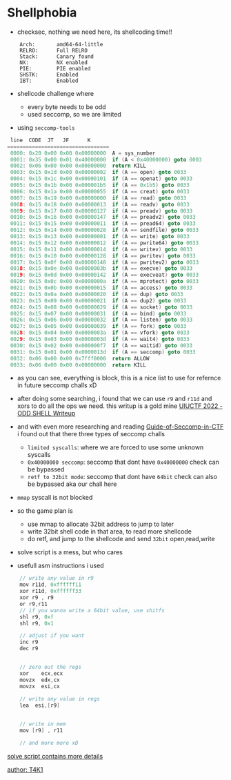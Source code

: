 # Shellphobia
- checksec, nothing we need here, its shellcoding time!!
```
    Arch:       amd64-64-little
    RELRO:      Full RELRO
    Stack:      Canary found
    NX:         NX enabled
    PIE:        PIE enabled
    SHSTK:      Enabled
    IBT:        Enabled
```



- shellcode challenge where
    - every byte needs to be odd
    - used seccomp, so we are limited

- using `seccomp-tools`
```c
 line  CODE  JT   JF      K
=================================
 0000: 0x20 0x00 0x00 0x00000000  A = sys_number
 0001: 0x35 0x00 0x01 0x40000000  if (A < 0x40000000) goto 0003
 0002: 0x06 0x00 0x00 0x00000000  return KILL
 0003: 0x15 0x1d 0x00 0x00000002  if (A == open) goto 0033
 0004: 0x15 0x1c 0x00 0x00000101  if (A == openat) goto 0033
 0005: 0x15 0x1b 0x00 0x000001b5  if (A == 0x1b5) goto 0033
 0006: 0x15 0x1a 0x00 0x00000055  if (A == creat) goto 0033
 0007: 0x15 0x19 0x00 0x00000000  if (A == read) goto 0033
 0008: 0x15 0x18 0x00 0x00000013  if (A == readv) goto 0033
 0009: 0x15 0x17 0x00 0x00000127  if (A == preadv) goto 0033
 0010: 0x15 0x16 0x00 0x00000147  if (A == preadv2) goto 0033
 0011: 0x15 0x15 0x00 0x00000011  if (A == pread64) goto 0033
 0012: 0x15 0x14 0x00 0x00000028  if (A == sendfile) goto 0033
 0013: 0x15 0x13 0x00 0x00000001  if (A == write) goto 0033
 0014: 0x15 0x12 0x00 0x00000012  if (A == pwrite64) goto 0033
 0015: 0x15 0x11 0x00 0x00000014  if (A == writev) goto 0033
 0016: 0x15 0x10 0x00 0x00000128  if (A == pwritev) goto 0033
 0017: 0x15 0x0f 0x00 0x00000148  if (A == pwritev2) goto 0033
 0018: 0x15 0x0e 0x00 0x0000003b  if (A == execve) goto 0033
 0019: 0x15 0x0d 0x00 0x00000142  if (A == execveat) goto 0033
 0020: 0x15 0x0c 0x00 0x0000000a  if (A == mprotect) goto 0033
 0021: 0x15 0x0b 0x00 0x00000015  if (A == access) goto 0033
 0022: 0x15 0x0a 0x00 0x00000020  if (A == dup) goto 0033
 0023: 0x15 0x09 0x00 0x00000021  if (A == dup2) goto 0033
 0024: 0x15 0x08 0x00 0x00000029  if (A == socket) goto 0033
 0025: 0x15 0x07 0x00 0x00000031  if (A == bind) goto 0033
 0026: 0x15 0x06 0x00 0x00000032  if (A == listen) goto 0033
 0027: 0x15 0x05 0x00 0x00000039  if (A == fork) goto 0033
 0028: 0x15 0x04 0x00 0x0000003a  if (A == vfork) goto 0033
 0029: 0x15 0x03 0x00 0x0000003d  if (A == wait4) goto 0033
 0030: 0x15 0x02 0x00 0x000000f7  if (A == waitid) goto 0033
 0031: 0x15 0x01 0x00 0x0000013d  if (A == seccomp) goto 0033
 0032: 0x06 0x00 0x00 0x7fff0000  return ALLOW
 0033: 0x06 0x00 0x00 0x00000000  return KILL 
```

- as you can see, everything is block, this is a nice list to use for refernce in future seccomp challs xD

- after doing some searching, i found that we can use `r9` and `r11d` and xors to do all the ops we need. this writup is a gold mine [UIUCTF 2022 - ODD SHELL Writeup](https://ctftime.org/writeup/34832)



- and with even more researching and reading [Guide-of-Seccomp-in-CTF](https://n132.github.io/2022/07/03/Guide-of-Seccomp-in-CTF.html) i found out that there three types of seccomp challs
    - `limited syscalls`: where we are forced to use some unknown syscalls
    - `0x40000000 seccomp`: seccomp that dont have `0x40000000` check can be bypassed 
    - `retf to 32bit mode`: seccomp that dont have `64bit` check can also be bypassed aka our chall here




- `mmap` syscall is not blocked
- so the game plan is
    - use mmap to allocate 32bit address to jump to later
    - write 32bit shell code in that area, to read more shellcode
    - do retf, and jump to the shellcode and send `32bit` open,read,write 


- solve script is a mess, but who cares


- usefull asm instructions i used
``` c
    // write any value in r9
    mov r11d, 0xffffff11
    xor r11d, 0xffffff33
    xor r9 , r9
    or r9,r11   
    // if you wanna write a 64bit value, use shitfs
    shl r9, 0xf
    shl r9, 0x1

    // adjust if you want
    inc r9
    dec r9


    // zero out the regs
    xor    ecx,ecx
    movzx  edx,cx
    movzx  esi,cx
    
    // write any value in regs
    lea  esi,[r9]


    // write in mem
    mov [r9] , r11                  

    // and more more xD
``` 


[solve script contains more details](x.py)


[author: T4K1](https://github.com/al-wasmo)
